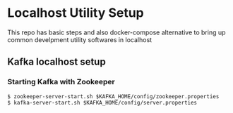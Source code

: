 # Localhost Utility Setup

This repo has basic steps and also docker-compose alternative to bring up common develpment utility softwares in localhost

## Kafka localhost setup

### Starting Kafka with Zookeeper
```shell
$ zookeeper-server-start.sh $KAFKA_HOME/config/zookeeper.properties
$ kafka-server-start.sh $KAFKA_HOME/config/server.properties
```
